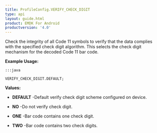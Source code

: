 ```yaml
---
title: ProfileConfig.VERIFY_CHECK_DIGIT
type: api
layout: guide.html
product: EMDK For Android
productversion: '4.0'
---
```



Check the integrity of all Code 11 symbols to verify that the data complies with the specified check digit algorithm. 
 This selects the check digit mechanism for the decoded Code 11 bar code.
 
 

**Example Usage:**
	
	:::java
	
	VERIFY_CHECK_DIGIT.DEFAULT;
	


**Values:**

* **DEFAULT** -Default verify check digit scheme configured on device.

* **NO** -Do not verify check digit.

* **ONE** -Bar code contains one check digit.

* **TWO** -Bar code contains two check digits.












